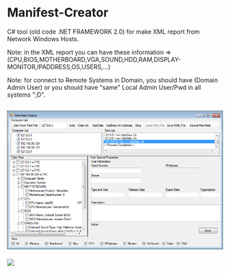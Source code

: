 # Manifest-Creator

C# tool (old code .NET FRAMEWORK 2.0) for make XML report from Network Windows Hosts.

Note: in the XML report you can have these information => (CPU,BIOS,MOTHERBOARD,VGA,SOUND,HDD,RAM,DISPLAY-MONITOR,IPADDRESS,OS,USERS,...)

Note: for connect to Remote Systems in Domain, you should have (Domain Admin User) or you should have "same" Local Admin User/Pwd in all systems ";D".

![](https://github.com/DamonMohammadbagher/Manifest-Creator/blob/main/ManifestCreator.png)
---------------
<p><a href="https://hits.seeyoufarm.com"><img src="https://hits.seeyoufarm.com/api/count/incr/badge.svg?url=https://github.com/DamonMohammadbagher/Manifest-Creator"/></a></p>

